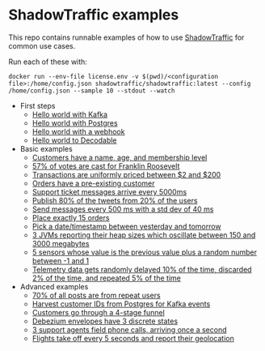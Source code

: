 # ShadowTraffic examples

This repo contains runnable examples of how to use [ShadowTraffic](http://shadowtraffic.io/) for common use cases.

Run each of these with:

```
docker run --env-file license.env -v $(pwd)/<configuration file>:/home/config.json shadowtraffic/shadowtraffic:latest --config /home/config.json --sample 10 --stdout --watch
```

- First steps
    - [Hello world with Kafka](hello-world-kafka.json)
    - [Hello world with Postgres](hello-world-postgres.json)
    - [Hello world with a webhook](hello-world-webhook.json)
    - [Hello world to Decodable](decodable.json)
- Basic examples
    - [Customers have a name, age, and membership level](basic-customer.json)
    - [57% of votes are cast for Franklin Roosevelt](votes.json)
    - [Transactions are uniformly priced between $2 and $200](transactions.json)
    - [Orders have a pre-existing customer](customers-orders.json)
    - [Support ticket messages arrive every 5000ms](support-tickets.json)
    - [Publish 80% of the tweets from 20% of the users](tweets.json)
    - [Send messages every 500 ms with a std dev of 40 ms](throttle.json)
    - [Place exactly 15 orders](exactly.json)
    - [Pick a date/timestamp between yesterday and tomorrow](time.json)
    - [3 JVMs reporting their heap sizes which oscillate between 150 and 3000 megabytes](heap-readings.json)
    - [5 sensors whose value is the previous value plus a random number between -1 and 1](sensors.json)
    - [Telemetry data gets randomly delayed 10% of the time, discarded 2% of the time, and repeated 5% of the time](telemetry.json)
- Advanced examples
    - [70% of all posts are from repeat users](repeat-users.json)
    - [Harvest customer IDs from Postgres for Kafka events](cross-connection.json)
    - [Customers go through a 4-stage funnel](funnel.json)
    - [Debezium envelopes have 3 discrete states](cdc.json)
    - [3 support agents field phone calls, arriving once a second](call-center.json)
    - [Flights take off every 5 seconds and report their geolocation](flights.json)